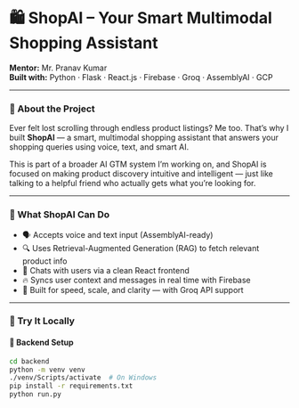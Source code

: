# 🛍️ ShopAI – Your Smart Multimodal Shopping Assistant  
**Mentor:** Mr. Pranav Kumar  
**Built with:** Python · Flask · React.js · Firebase · Groq · AssemblyAI · GCP  

---

### 👋 About the Project

Ever felt lost scrolling through endless product listings? Me too. That’s why I built **ShopAI** — a smart, multimodal shopping assistant that answers your shopping queries using voice, text, and smart AI.

This is part of a broader AI GTM system I’m working on, and ShopAI is focused on making product discovery intuitive and intelligent — just like talking to a helpful friend who actually gets what you’re looking for.

---

### 🧠 What ShopAI Can Do

- 🗣 Accepts voice and text input (AssemblyAI-ready)
- 🔍 Uses Retrieval-Augmented Generation (RAG) to fetch relevant product info
- 💬 Chats with users via a clean React frontend
- 🔥 Syncs user context and messages in real time with Firebase
- 🚀 Built for speed, scale, and clarity — with Groq API support

---

### 🧪 Try It Locally

#### 🔧 Backend Setup
```bash
cd backend
python -m venv venv
./venv/Scripts/activate  # On Windows
pip install -r requirements.txt
python run.py

